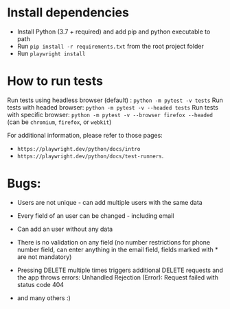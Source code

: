 # Install dependencies
- Install Python (3.7 + required) and add pip and python executable to path
- Run `pip install -r requirements.txt` from the root project folder
- Run `playwright install`

# How to run tests
Run tests using headless browser (default) : `python -m pytest -v tests`
Run tests with headed browser: `python -m pytest -v --headed tests`
Run tests with specific browser: `python -m pytest -v --browser firefox --headed`
 (can be `chromium`, `firefox`, or `webkit`)

For additional information, please refer to those pages:
- `https://playwright.dev/python/docs/intro`
- `https://playwright.dev/python/docs/test-runners`.

# Bugs:
- Users are not unique - can add multiple users with the same data
- Every field of an user can be changed - including email

- Can add an user without any data
- There is no validation on any field (no number restrictions for phone number field, can enter anything in the email field, fields marked with * are not 
  mandatory)
- Pressing DELETE multiple times triggers additional DELETE requests and the app throws errors: Unhandled Rejection (Error): Request failed with status code 404

- and many others :)